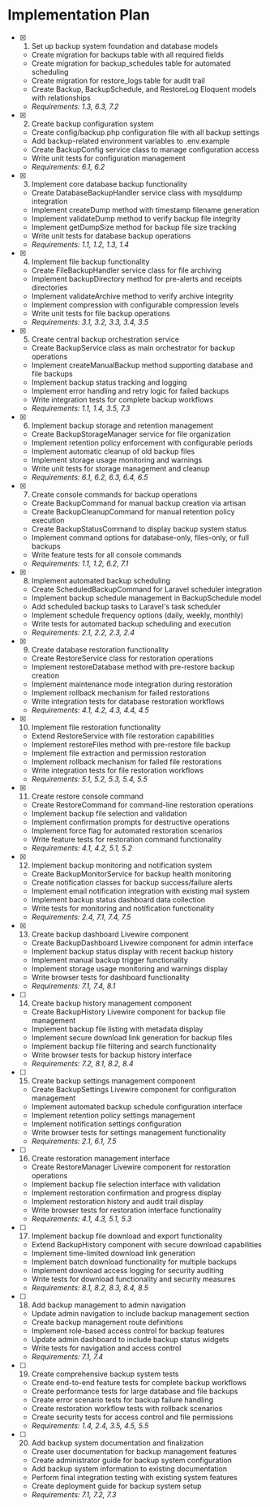 # Implementation Plan

- [x] 1. Set up backup system foundation and database models
  - Create migration for backups table with all required fields
  - Create migration for backup_schedules table for automated scheduling
  - Create migration for restore_logs table for audit trail
  - Create Backup, BackupSchedule, and RestoreLog Eloquent models with relationships
  - _Requirements: 1.3, 6.3, 7.2_

- [x] 2. Create backup configuration system
  - Create config/backup.php configuration file with all backup settings
  - Add backup-related environment variables to .env.example
  - Create BackupConfig service class to manage configuration access
  - Write unit tests for configuration management
  - _Requirements: 6.1, 6.2_

- [x] 3. Implement core database backup functionality
  - Create DatabaseBackupHandler service class with mysqldump integration
  - Implement createDump method with timestamp filename generation
  - Implement validateDump method to verify backup file integrity
  - Implement getDumpSize method for backup file size tracking
  - Write unit tests for database backup operations
  - _Requirements: 1.1, 1.2, 1.3, 1.4_

- [x] 4. Implement file backup functionality
  - Create FileBackupHandler service class for file archiving
  - Implement backupDirectory method for pre-alerts and receipts directories
  - Implement validateArchive method to verify archive integrity
  - Implement compression with configurable compression levels
  - Write unit tests for file backup operations
  - _Requirements: 3.1, 3.2, 3.3, 3.4, 3.5_

- [x] 5. Create central backup orchestration service
  - Create BackupService class as main orchestrator for backup operations
  - Implement createManualBackup method supporting database and file backups
  - Implement backup status tracking and logging
  - Implement error handling and retry logic for failed backups
  - Write integration tests for complete backup workflows
  - _Requirements: 1.1, 1.4, 3.5, 7.3_

- [x] 6. Implement backup storage and retention management
  - Create BackupStorageManager service for file organization
  - Implement retention policy enforcement with configurable periods
  - Implement automatic cleanup of old backup files
  - Implement storage usage monitoring and warnings
  - Write unit tests for storage management and cleanup
  - _Requirements: 6.1, 6.2, 6.3, 6.4, 6.5_

- [x] 7. Create console commands for backup operations
  - Create BackupCommand for manual backup creation via artisan
  - Create BackupCleanupCommand for manual retention policy execution
  - Create BackupStatusCommand to display backup system status
  - Implement command options for database-only, files-only, or full backups
  - Write feature tests for all console commands
  - _Requirements: 1.1, 1.2, 6.2, 7.1_

- [x] 8. Implement automated backup scheduling
  - Create ScheduledBackupCommand for Laravel scheduler integration
  - Implement backup schedule management in BackupSchedule model
  - Add scheduled backup tasks to Laravel's task scheduler
  - Implement schedule frequency options (daily, weekly, monthly)
  - Write tests for automated backup scheduling and execution
  - _Requirements: 2.1, 2.2, 2.3, 2.4_

- [x] 9. Create database restoration functionality
  - Create RestoreService class for restoration operations
  - Implement restoreDatabase method with pre-restore backup creation
  - Implement maintenance mode integration during restoration
  - Implement rollback mechanism for failed restorations
  - Write integration tests for database restoration workflows
  - _Requirements: 4.1, 4.2, 4.3, 4.4, 4.5_

- [x] 10. Implement file restoration functionality
  - Extend RestoreService with file restoration capabilities
  - Implement restoreFiles method with pre-restore file backup
  - Implement file extraction and permission restoration
  - Implement rollback mechanism for failed file restorations
  - Write integration tests for file restoration workflows
  - _Requirements: 5.1, 5.2, 5.3, 5.4, 5.5_

- [x] 11. Create restore console command
  - Create RestoreCommand for command-line restoration operations
  - Implement backup file selection and validation
  - Implement confirmation prompts for destructive operations
  - Implement force flag for automated restoration scenarios
  - Write feature tests for restoration command functionality
  - _Requirements: 4.1, 4.2, 5.1, 5.2_

- [x] 12. Implement backup monitoring and notification system
  - Create BackupMonitorService for backup health monitoring
  - Create notification classes for backup success/failure alerts
  - Implement email notification integration with existing mail system
  - Implement backup status dashboard data collection
  - Write tests for monitoring and notification functionality
  - _Requirements: 2.4, 7.1, 7.4, 7.5_

- [x] 13. Create backup dashboard Livewire component
  - Create BackupDashboard Livewire component for admin interface
  - Implement backup status display with recent backup history
  - Implement manual backup trigger functionality
  - Implement storage usage monitoring and warnings display
  - Write browser tests for dashboard functionality
  - _Requirements: 7.1, 7.4, 8.1_

- [ ] 14. Create backup history management component
  - Create BackupHistory Livewire component for backup file management
  - Implement backup file listing with metadata display
  - Implement secure download link generation for backup files
  - Implement backup file filtering and search functionality
  - Write browser tests for backup history interface
  - _Requirements: 7.2, 8.1, 8.2, 8.4_

- [ ] 15. Create backup settings management component
  - Create BackupSettings Livewire component for configuration management
  - Implement automated backup schedule configuration interface
  - Implement retention policy settings management
  - Implement notification settings configuration
  - Write browser tests for settings management functionality
  - _Requirements: 2.1, 6.1, 7.5_

- [ ] 16. Create restoration management interface
  - Create RestoreManager Livewire component for restoration operations
  - Implement backup file selection interface with validation
  - Implement restoration confirmation and progress display
  - Implement restoration history and audit trail display
  - Write browser tests for restoration interface functionality
  - _Requirements: 4.1, 4.3, 5.1, 5.3_

- [ ] 17. Implement backup file download and export functionality
  - Extend BackupHistory component with secure download capabilities
  - Implement time-limited download link generation
  - Implement batch download functionality for multiple backups
  - Implement download access logging for security auditing
  - Write tests for download functionality and security measures
  - _Requirements: 8.1, 8.2, 8.3, 8.4, 8.5_

- [ ] 18. Add backup management to admin navigation
  - Update admin navigation to include backup management section
  - Create backup management route definitions
  - Implement role-based access control for backup features
  - Update admin dashboard to include backup status widgets
  - Write tests for navigation and access control
  - _Requirements: 7.1, 7.4_

- [ ] 19. Create comprehensive backup system tests
  - Create end-to-end feature tests for complete backup workflows
  - Create performance tests for large database and file backups
  - Create error scenario tests for backup failure handling
  - Create restoration workflow tests with rollback scenarios
  - Create security tests for access control and file permissions
  - _Requirements: 1.4, 2.4, 3.5, 4.5, 5.5_

- [ ] 20. Add backup system documentation and finalization
  - Create user documentation for backup management features
  - Create administrator guide for backup system configuration
  - Add backup system information to existing documentation
  - Perform final integration testing with existing system features
  - Create deployment guide for backup system setup
  - _Requirements: 7.1, 7.2, 7.3_